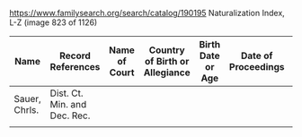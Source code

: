 https://www.familysearch.org/search/catalog/190195
Naturalization Index, L-Z
(image 823 of 1126)

| Name          | Record References            | Name of Court | Country of Birth or Allegiance | Birth Date or Age | Date of Proceedings | Nature of Proceedings and Remarks |
| ------------- | ---------------------------- | ------------- | ------------------------------ | ----------------- | ------------------- | --------------------------------- |
| Sauer, Chrls. | Dist. Ct. Min. and Dec. Rec. |               |                                |                   |                     |                                   |
|               |                              |               |                                |                   |                     |                                   |
